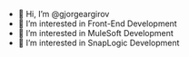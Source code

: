 <ul>
  <li>👋 Hi, I’m @gjorgeargirov</li>
  <li>👀 I’m interested in Front-End Development </li>
  <li>👀 I’m interested in MuleSoft Development </li>
  <li>👀 I’m interested in SnapLogic Development </li>
</ul>
